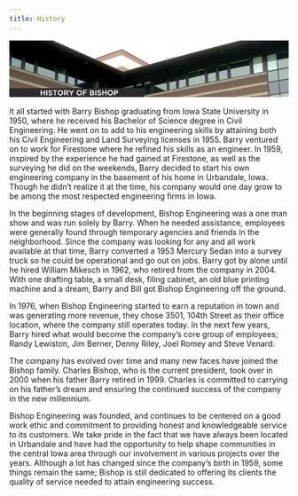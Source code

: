 ```yaml
---
title: History
---
```


![](/assets/img/history.jpg)

It all started with Barry Bishop graduating from Iowa State University in 1950, where he received his Bachelor of Science degree in Civil Engineering. He went on to add to his engineering skills by attaining both his Civil Engineering and Land Surveying licenses in 1955. Barry ventured on to work for Firestone where he refined his skills as an engineer.
In 1959, inspired by the experience he had gained at Firestone, as well as the surveying he did on the weekends, Barry decided to start his own engineering company in the basement of his home in Urbandale, Iowa. Though he didn’t realize it at the time, his company would one day grow to be among the most respected engineering firms in Iowa.

In the beginning stages of development, Bishop Engineering was a one man show and was run solely by Barry. When he needed assistance, employees were generally found through temporary agencies and friends in the neighborhood. Since the company was looking for any and all work available at that time, Barry converted a 1953 Mercury Sedan into a survey truck so he could be operational and go out on jobs. Barry got by alone until he hired William Mikesch in 1962, who retired from the company in 2004. With one drafting table, a small desk, filing cabinet, an old blue printing machine and a dream, Barry and Bill got Bishop Engineering off the ground.

In 1976, when Bishop Engineering started to earn a reputation in town and was generating more revenue, they chose 3501, 104th Street as their office location, where the company still operates today. In the next few years, Barry hired what would become the company’s core group of employees; Randy Lewiston, Jim Berner, Denny Riley, Joel Romey and Steve Venard.

The company has evolved over time and many new faces have joined the Bishop family. Charles Bishop, who is the current president, took over in 2000 when his father Barry retired in 1999. Charles is committed to carrying on his father’s dream and ensuring the continued success of the company in the new millennium.

Bishop Engineering was founded, and continues to be centered on a good work ethic and commitment to providing honest and knowledgeable service to its customers. We take pride in the fact that we have always been located in Urbandale and have had the opportunity to help shape communities in the central Iowa area through our involvement in various projects over the years. Although a lot has changed since the company’s birth in 1959, some things remain the same; Bishop is still dedicated to offering its clients the quality of service needed to attain engineering success.
